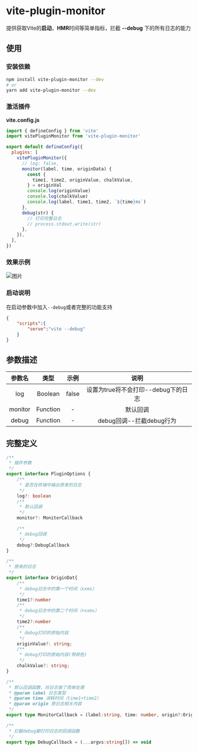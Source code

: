 # vite-plugin-monitor
提供获取Vite的**启动**，**HMR**时间等简单指标，拦截 **--debug** 下的所有日志的能力

## 使用
### 安装依赖 
```sh
npm install vite-plugin-monitor --dev
# or
yarn add vite-plugin-monitor --dev
```

### 激活插件
**vite.config.js**
```js
import { defineConfig } from 'vite'
import vitePluginMonitor from 'vite-plugin-monitor'

export default defineConfig({
  plugins: [
    vitePluginMonitor({
      // log: false,
      monitor(label, time, originData) {
        const {
          time1, time2, originValue, chalkValue,
        } = originVal
        console.log(originValue)
        console.log(chalkValue)
        console.log(label, time1, time2, `${time}ms`)
      },
      debug(str) {
        // 打印完整日志
        // process.stdout.write(str)
      },
    }),
  ],
})
```

### 效果示例
![图片](https://img.cdn.sugarat.top/mdImg/MTYzMzA3ODkzMDUxOQ==633078930519)
### 启动说明
在启动参数中加入`--debug`或者完整的功能支持
```json
{
    "scripts":{
        "serve":"vite --debug"
    }
}
```
## 参数描述
| 参数名  |   类型   | 示例  |                说明                 |
| :-----: | :------: | :---: | :---------------------------------: |
|   log   | Boolean  | false | 设置为true将不会打印--debug下的日志 |
| monitor | Function |   -   |              默认回调               |
|  debug  | Function |   -   |      debug回调--拦截debug行为       |
## 完整定义
```ts
/**
 * 插件参数
 */
export interface PluginOptions {
    /**
     * 是否在终端中输出原来的日志
     */
    log?: boolean
    /**
     * 默认回调
     */
    monitor?: MonitorCallback

    /**
     * debug回调
     */
    debug?:DebugCallback
}

/**
 * 原来的日志
 */
export interface OriginDat{
    /**
     * debug日志中的第一个时间（xxms）
     */
    time1?:number
    /**
     * debug日志中的第二个时间（+xxms）
     */
    time2?:number
    /**
     * debug打印的原始内容
     */
    originValue?: string;
    /**
     * debug打印的原始内容(带颜色)
     */
    chalkValue?: string;
}

/**
 * 默认回调函数，对日志做了简单处理
 * @param label 日志类型
 * @param time 消耗时间（time1+time2）
 * @param origin 原日志相关内容
 */
export type MonitorCallback = (label:string, time: number, origin?:OriginDat) => void

/**
 * 拦截debug都打印日志的回调函数
 */
export type DebugCallback = (...argvs:string[]) => void
```